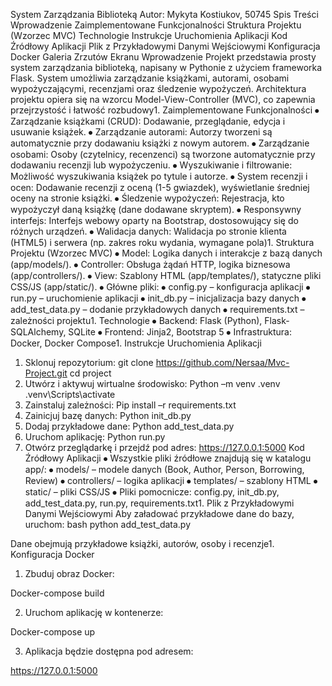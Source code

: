 System Zarządzania Biblioteką
Autor: Mykyta Kostiukov, 50745
Spis Treści
Wprowadzenie
Zaimplementowane Funkcjonalności
Struktura Projektu (Wzorzec MVC)
Technologie
Instrukcje Uruchomienia Aplikacji
Kod Źródłowy Aplikacji
Plik z Przykładowymi Danymi Wejściowymi
Konfiguracja Docker
Galeria Zrzutów Ekranu
Wprowadzenie
Projekt przedstawia prosty system zarządzania biblioteką, napisany w Pythonie z użyciem frameworka Flask. System umożliwia zarządzanie książkami, autorami, osobami wypożyczającymi, recenzjami oraz śledzenie wypożyczeń. Architektura projektu opiera się na wzorcu Model-View-Controller (MVC), co zapewnia przejrzystość i łatwość rozbudowy1.
Zaimplementowane Funkcjonalności
⦁	Zarządzanie książkami (CRUD): Dodawanie, przeglądanie, edycja i usuwanie książek.
⦁	Zarządzanie autorami: Autorzy tworzeni są automatycznie przy dodawaniu książki z nowym autorem.
⦁	Zarządzanie osobami: Osoby (czytelnicy, recenzenci) są tworzone automatycznie przy dodawaniu recenzji lub wypożyczeniu.
⦁	Wyszukiwanie i filtrowanie: Możliwość wyszukiwania książek po tytule i autorze.
⦁	System recenzji i ocen: Dodawanie recenzji z oceną (1-5 gwiazdek), wyświetlanie średniej oceny na stronie książki.
⦁	Śledzenie wypożyczeń: Rejestracja, kto wypożyczył daną książkę (dane dodawane skryptem).
⦁	Responsywny interfejs: Interfejs webowy oparty na Bootstrap, dostosowujący się do różnych urządzeń.
⦁	Walidacja danych: Walidacja po stronie klienta (HTML5) i serwera (np. zakres roku wydania, wymagane pola)1.
Struktura Projektu (Wzorzec MVC)
⦁	Model: Logika danych i interakcje z bazą danych (app/models/).
⦁	Controller: Obsługa żądań HTTP, logika biznesowa (app/controllers/).
⦁	View: Szablony HTML (app/templates/), statyczne pliki CSS/JS (app/static/).
⦁	Główne pliki:
⦁	config.py – konfiguracja aplikacji
⦁	run.py – uruchomienie aplikacji
⦁	init_db.py – inicjalizacja bazy danych
⦁	add_test_data.py – dodanie przykładowych danych
⦁	requirements.txt – zależności projektu1.
Technologie
⦁	Backend: Flask (Python), Flask-SQLAlchemy, SQLite
⦁	Frontend: Jinja2, Bootstrap 5
⦁	Infrastruktura: Docker, Docker Compose1.
Instrukcje Uruchomienia Aplikacji
1. Sklonuj repozytorium:
git clone https://github.com/Nersaa/Mvc-Project.git
cd project 
2. Utwórz i aktywuj wirtualne środowisko:
Python –m venv .venv
.venv\Scripts\activate
3. Zainstaluj zależności:
Pip install –r requirements.txt
4. Zainicjuj bazę danych:
Python init_db.py
5. Dodaj przykładowe dane:
Python add_test_data.py
6. Uruchom aplikację:
Python run.py
7. Otwórz przeglądarkę i przejdź pod adres:
https://127.0.0.1:5000
Kod Źródłowy Aplikacji
⦁	Wszystkie pliki źródłowe znajdują się w katalogu app/:
⦁	models/ – modele danych (Book, Author, Person, Borrowing, Review)
⦁	controllers/ – logika aplikacji
⦁	templates/ – szablony HTML
⦁	static/ – pliki CSS/JS
⦁	Pliki pomocnicze: config.py, init_db.py, add_test_data.py, run.py, requirements.txt1.
Plik z Przykładowymi Danymi Wejściowymi
Aby załadować przykładowe dane do bazy, uruchom:
bash
python add_test_data.py

Dane obejmują przykładowe książki, autorów, osoby i recenzje1.
Konfiguracja Docker
1. Zbuduj obraz Docker: 

Docker-compose build

2. Uruchom aplikację w kontenerze: 

Docker-compose up

3. Aplikacja będzie dostępna pod adresem:

https://127.0.0.1:5000
